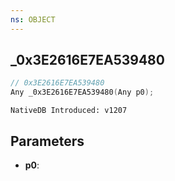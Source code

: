 ```yaml
---
ns: OBJECT
---
```

## _0x3E2616E7EA539480

```c
// 0x3E2616E7EA539480
Any _0x3E2616E7EA539480(Any p0);
```

```
NativeDB Introduced: v1207
```

## Parameters
* **p0**:
